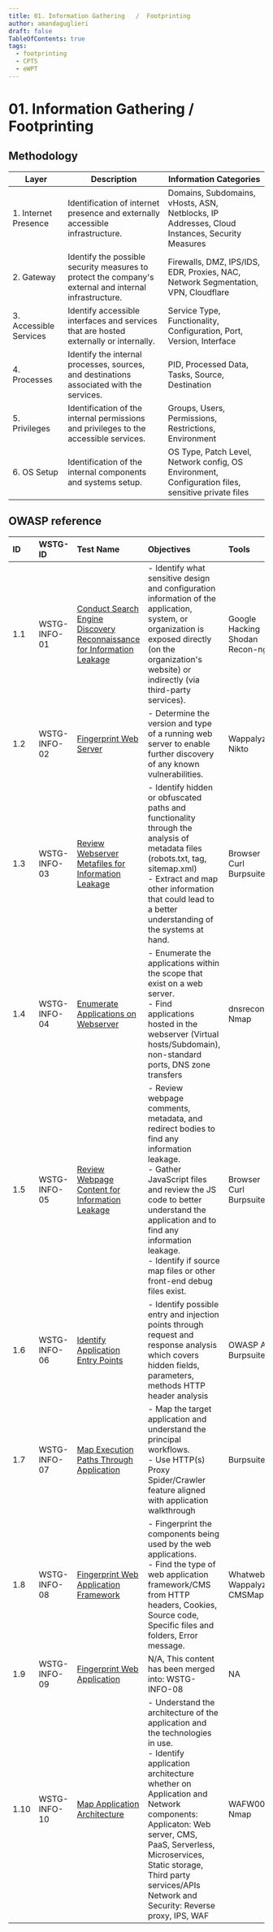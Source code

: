 ```yaml
---
title: 01. Information Gathering   /  Footprinting
author: amandaguglieri
draft: false
TableOfContents: true
tags:
  - footprinting
  - CPTS
  - eWPT
---
```


# 01. Information Gathering   /  Footprinting

## Methodology

| **Layer** | **Description** | **Information Categories** |
| --- | --- | --- |
| 1. Internet Presence | Identification of internet presence and externally accessible infrastructure.|Domains, Subdomains, vHosts, ASN, Netblocks, IP Addresses, Cloud Instances, Security Measures |
| 2. Gateway | Identify the possible security measures to protect the company's external and internal infrastructure.|Firewalls, DMZ, IPS/IDS, EDR, Proxies, NAC, Network Segmentation, VPN, Cloudflare|
| 3. Accessible Services | Identify accessible interfaces and services that are hosted externally or internally.|Service Type, Functionality, Configuration, Port, Version, Interface|
| 4. Processes | Identify the internal processes, sources, and destinations associated with the services.|PID, Processed Data, Tasks, Source, Destination|
| 5. Privileges | Identification of the internal permissions and privileges to the accessible services.|Groups, Users, Permissions, Restrictions, Environment|
| 6. OS Setup | Identification of the internal components and systems setup.|OS Type, Patch Level, Network config, OS Environment, Configuration files, sensitive private files|


## OWASP reference


|ID|WSTG-ID|Test Name|Objectives|Tools|
|:---|:---|:---|:---|:---|
|1.1|WSTG-INFO-01|[Conduct Search Engine Discovery Reconnaissance for Information Leakage](https://owasp.org/www-project-web-security-testing-guide/latest/4-Web_Application_Security_Testing/01-Information_Gathering/01-Conduct_Search_Engine_Discovery_Reconnaissance_for_Information_Leakage)|- Identify what sensitive design and configuration information of the application, system, or organization is exposed directly (on the organization's website) or indirectly (via third-party services).|Google Hacking  <br>Shodan  <br>Recon-ng|
|1.2|WSTG-INFO-02|[Fingerprint Web Server](https://owasp.org/www-project-web-security-testing-guide/latest/4-Web_Application_Security_Testing/01-Information_Gathering/02-Fingerprint_Web_Server)|- Determine the version and type of a running web server to enable further discovery of any known vulnerabilities.|Wappalyzer  <br>Nikto|
|1.3|WSTG-INFO-03|[Review Webserver Metafiles for Information Leakage](https://owasp.org/www-project-web-security-testing-guide/latest/4-Web_Application_Security_Testing/01-Information_Gathering/03-Review_Webserver_Metafiles_for_Information_Leakage)|- Identify hidden or obfuscated paths and functionality through the analysis of metadata files (robots.txt, <META> tag, sitemap.xml)  <br>- Extract and map other information that could lead to a better understanding of the systems at hand.|Browser  <br>Curl  <br>Burpsuite/ZAP|
|1.4|WSTG-INFO-04|[Enumerate Applications on Webserver](https://owasp.org/www-project-web-security-testing-guide/latest/4-Web_Application_Security_Testing/01-Information_Gathering/04-Enumerate_Applications_on_Webserver)|- Enumerate the applications within the scope that exist on a web server.  <br>- Find applications hosted in the webserver (Virtual hosts/Subdomain), non-standard ports, DNS zone transfers|dnsrecon  <br>Nmap|
|1.5|WSTG-INFO-05|[Review Webpage Content for Information Leakage](https://owasp.org/www-project-web-security-testing-guide/latest/4-Web_Application_Security_Testing/01-Information_Gathering/05-Review_Webpage_Content_for_Information_Leakage)|- Review webpage comments, metadata, and redirect bodies to find any information leakage.  <br>- Gather JavaScript files and review the JS code to better understand the application and to find any information leakage.  <br>- Identify if source map files or other front-end debug files exist.|Browser  <br>Curl  <br>Burpsuite/ZAP|
|1.6|WSTG-INFO-06|[Identify Application Entry Points](https://owasp.org/www-project-web-security-testing-guide/latest/4-Web_Application_Security_Testing/01-Information_Gathering/06-Identify_Application_Entry_Points)|- Identify possible entry and injection points through request and response analysis which covers hidden fields, parameters, methods HTTP header analysis|OWASP ASD  <br>Burpsuite/ZAP|
|1.7|WSTG-INFO-07|[Map Execution Paths Through Application](https://owasp.org/www-project-web-security-testing-guide/latest/4-Web_Application_Security_Testing/01-Information_Gathering/07-Map_Execution_Paths_Through_Application)|- Map the target application and understand the principal workflows.  <br>- Use HTTP(s) Proxy Spider/Crawler feature aligned with application walkthrough|Burpsuite/ZAP|
|1.8|WSTG-INFO-08|[Fingerprint Web Application Framework](https://owasp.org/www-project-web-security-testing-guide/latest/4-Web_Application_Security_Testing/01-Information_Gathering/08-Fingerprint_Web_Application_Framework)|- Fingerprint the components being used by the web applications.  <br>- Find the type of web application framework/CMS from HTTP headers, Cookies, Source code, Specific files and folders, Error message.|Whatweb  <br>Wappalyzer  <br>CMSMap|
|1.9|WSTG-INFO-09|[Fingerprint Web Application](https://owasp.org/www-project-web-security-testing-guide/latest/4-Web_Application_Security_Testing/01-Information_Gathering/09-Fingerprint_Web_Application)|N/A, This content has been merged into: WSTG-INFO-08|NA|
|1.10|WSTG-INFO-10|[Map Application Architecture](https://owasp.org/www-project-web-security-testing-guide/latest/4-Web_Application_Security_Testing/01-Information_Gathering/10-Map_Application_Architecture)|- Understand the architecture of the application and the technologies in use.  <br>- Identify application architecture whether on Application and Network components:  <br>Applicaton: Web server, CMS, PaaS, Serverless, Microservices, Static storage, Third party services/APIs  <br>Network and Security: Reverse proxy, IPS, WAF|WAFW00F  <br>Nmap|
